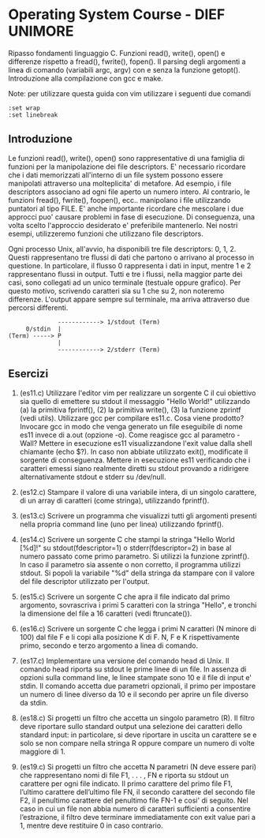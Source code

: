 # Operating System Course - DIEF UNIMORE #
Ripasso fondamenti linguaggio C. Funzioni read(), write(), open() e differenze rispetto a fread(), fwrite(), fopen(). Il parsing degli argomenti a linea di comando (variabili argc, argv) con e senza la funzione getopt(). 
Introduzione alla compilazione con gcc e make.

Note: per utilizzare questa guida con vim utilizzare i seguenti due comandi 
```
:set wrap 
:set linebreak
```

## Introduzione ##
Le funzioni read(), write(), open() sono rappresentative di una famiglia di funzioni per la manipolazione dei file descriptors. E' necessario ricordare che i dati memorizzati all'interno di un file system possono essere manipolati attraverso una molteplicita' di metafore. Ad esempio, i file descriptors associano ad ogni file aperto un numero intero. Al contrario, le funzioni fread(), fwrite(), foopen(), ecc.. manipolano i file utilizzando puntatori al tipo FILE. E' anche importante ricordare che mescolare i due approcci puo' causare problemi in fase di esecuzione. Di conseguenza, una volta scelto l'approccio desiderato e' preferibile mantenerlo. Nei nostri esempi, utilizzeremo funzioni che utilizzano file descriptors.

Ogni processo Unix, all'avvio, ha disponibili tre file descriptors: 0, 1, 2. Questi rappresentano tre flussi di dati che partono o arrivano al processo in questione. In particolare, il flusso 0 rappresenta i dati in input, mentre 1 e 2 rappresentano flussi in output. Tutti e tre i flussi, nella maggior parte dei casi, sono collegati ad un unico terminale (testuale oppure grafico). Per questo motivo, scrivendo caratteri sia su 1 che su 2, non noteremo differenze. L'output appare sempre sul terminale, ma arriva attraverso due percorsi differenti.

```
              ------------> 1/stdout (Term)
     0/stdin  |
(Term) -----> P 
              | 
              ------------> 2/stderr (Term)
```

## Esercizi ##
01. (es11.c) Utilizzare l'editor vim per realizzare un sorgente C il cui obiettivo sia quello di emettere su stdout il messaggio "Hello World!" utilizzando (a) la primitiva fprintf(), (2) la primitiva write(), (3) la funzione zprintf (vedi utils). Utilizzare gcc per compilare es11.c. Cosa viene prodotto? Invocare gcc in modo che venga generato un file eseguibile di nome es11 invece di a.out (opzione -o). Come reagisce gcc al parametro -Wall? Mettere in esecuzione es11 visualizzandone l'exit value dalla shell chiamante (echo $?). In caso non abbiate utilizzato exit(), modificate il sorgente di conseguenza. Mettere in esecuzione es11 verificando che i caratteri emessi siano realmente diretti su stdout provando a ridirigere alternativamente stdout e stderr su /dev/null.

02. (es12.c) Stampare il valore di una variabile intera, di un singolo carattere, di un array di caratteri (come stringa), utilizzando fprintf().

03. (es13.c) Scrivere un programma che visualizzi tutti gli argomenti presenti nella propria command line (uno per linea) utilizzando fprintf().

04. (es14.c) Scrivere un sorgente C che stampi la stringa "Hello World [%d]!" su stdout(fdescriptor=1) o stderr(fdescriptor=2) in base al numero passato come primo parametro. Si utilizzi la funzione zprintf(). In caso il parametro sia assente o non corretto, il programma utilizzi stdout. Si popoli la variabile "%d" della stringa da stampare con il valore del file descriptor utilizzato per l'output.

05. (es15.c) Scrivere un sorgente C che apra il file indicato dal primo argomento, sovrascriva i primi 5 caratteri con la stringa "Hello", e tronchi la dimensione del file a 16 caratteri (vedi ftruncate()).

06. (es16.c) Scrivere un sorgente C che legga i primi N caratteri (N minore di 100) dal file F e li copi alla posizione K di F. N, F e K rispettivamente primo, secondo e terzo argomento a linea di comando.

07. (es17.c) Implementare una versione del comando head di Unix. Il comando head riporta su stdout le prime linee di un file. In assenza di opzioni sulla command line, le linee stampate sono 10 e il file di input e' stdin. Il comando accetta due parametri opzionali, il primo per impostare un numero di linee diverso da 10 e il secondo per aprire un file diverso da stdin.

08. (es18.c) Si progetti un filtro che accetta un singolo parametro (R). Il filtro deve riportare sullo standard output una selezione dei caratteri dello standard input: in particolare, si deve riportare in uscita un carattere se e solo se non compare nella stringa R oppure compare un numero di volte maggiore di 1.

09. (es19.c) Si progetti un filtro che accetta N parametri (N deve essere pari) che rappresentano nomi di file F1, . . . , FN e riporta su stdout un carattere per ogni file indicato. Il primo carattere del primo file F1, l’ultimo carattere dell’ultimo file FN, il secondo carattere del secondo file F2, il penultimo carattere del penultimo file FN-1 e cosi' di seguito. Nel caso in cui un file non abbia numero di caratteri sufficienti a consentire l’estrazione, il filtro deve terminare immediatamente con exit value pari a 1, mentre deve restituire 0 in caso contrario.




